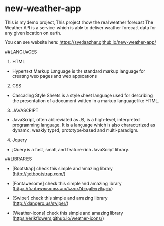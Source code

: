 # new-weather-app
This is my demo project,
This project show the real weather forecast
The Weather API is a service, which is able to deliver weather forecast data for any given location on earth.

You can see website here: https://syedaazhar.github.io/new-weather-app/

##LANGUAGES
1. HTML
* Hypertext Markup Language is the standard markup language for creating web pages and web applications

2. CSS 
* Cascading Style Sheets is a style sheet language used for describing the presentation of a document written in a markup language like HTML. 
3. JAVASCRIPT
* JavaScript, often abbreviated as JS, is a high-level, interpreted programming language. It is a language which is also characterized as   dynamic, weakly typed, prototype-based and multi-paradigm.

4. Jquery
* jQuery is a fast, small, and feature-rich JavaScript library.



##LIBRARIES
 * [Bootstrap] 
 check this simple and amazing library 
 (http://getbootstrap.com/)
 
 * [Fontawesome]
 check this simple and amazing library 
 (https://fontawesome.com/icons?d=gallery&q=js)
 
 * [Swiper]
 check this simple and amazing library 
 (http://idangero.us/swiper/)
 
 * [Weather-icons]
 check this simple and amazing library 
 (https://erikflowers.github.io/weather-icons/)
